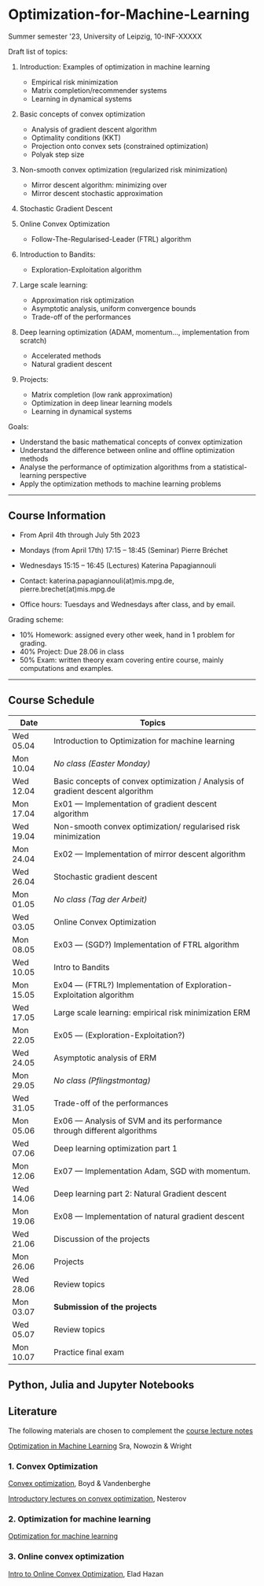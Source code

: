 # Optimization-for-Machine-Learning
Summer semester '23, University of Leipzig, 10-INF-XXXXX

Draft list of topics:
1. Introduction: Examples of optimization in machine learning
   - Empirical risk minimization
   - Matrix completion/recommender systems
   - Learning in dynamical systems

1.  Basic concepts of convex optimization

    - Analysis of gradient descent algorithm 
    - Optimality conditions (KKT)
    - Projection onto convex sets (constrained optimization)
    - Polyak step size


2.  Non-smooth convex optimization (regularized risk minimization)

    -   Mirror descent algorithm: minimizing over 
    -   Mirror descent stochastic approximation
  
3.  Stochastic Gradient Descent

5.  Online Convex Optimization
    - Follow-The-Regularised-Leader (FTRL) algorithm

6.  Introduction to Bandits:
    - Exploration-Exploitation algorithm

7.  Large scale learning:
    - Approximation risk optimization
    - Asymptotic analysis, uniform convergence bounds
    - Trade-off of the performances
  

8.  Deep learning optimization (ADAM, momentum..., implementation from
    scratch)

    -  Accelerated methods
    -  Natural gradient descent

9.  Projects: 
    - Matrix completion (low rank approximation)
    - Optimization in deep linear learning models 
    - Learning in dynamical systems

 Goals:
  - Understand the basic mathematical concepts of convex optimization
  - Understand the difference between online and offline optimization methods
  - Analyse the performance of optimization algorithms from a statistical-learning perspective
  - Apply the optimization methods to machine learning problems

---

## Course Information 
- From April 4th through July 5th 2023
- Mondays (from April 17th) 17:15 &ndash; 18:45 (Seminar) Pierre Bréchet 
- Wednesdays 15:15 &ndash; 16:45 (Lectures) Katerina Papagiannouli

- Contact: katerina.papagiannouli(at)mis.mpg.de, pierre.brechet(at)mis.mpg.de
- Office hours: Tuesdays and Wednesdays after class, and by email.

Grading scheme:
- 10% Homework: assigned every other week, hand in 1 problem for grading.
- 40% Project: Due 28.06 in class
- 50% Exam: written theory exam covering entire course, mainly computations and examples.

---
## Course Schedule

| Date      | Topics                                                                         |
|-----------|--------------------------------------------------------------------------------|
| Wed 05.04 | Introduction to Optimization for machine learning                              |
| Mon 10.04 | _No class (Easter Monday)_                                                     |
| Wed 12.04 | Basic concepts of convex optimization / Analysis of gradient descent algorithm |
| Mon 17.04 | Ex01 &mdash; Implementation of gradient descent algorithm                      |
| Wed 19.04 | Non-smooth convex optimization/ regularised risk minimization                  |
| Mon 24.04 | Ex02 &mdash; Implementation of mirror descent algorithm                        |
| Wed 26.04 | Stochastic gradient descent                                                    |
| Mon 01.05 | _No class (Tag der Arbeit)_                                                    |
| Wed 03.05 | Online Convex Optimization                                                     |
| Mon 08.05 | Ex03 &mdash; (SGD?) Implementation of FTRL algorithm                           |
| Wed 10.05 | Intro to Bandits                                                               |
| Mon 15.05 | Ex04 &mdash; (FTRL?) Implementation of Exploration-Exploitation algorithm      |
| Wed 17.05 | Large scale learning: empirical risk minimization   ERM                        |
| Mon 22.05 | Ex05 &mdash; (Exploration-Exploitation?)                                       |
| Wed 24.05 | Asymptotic analysis of ERM                                                     |
| Mon 29.05 | _No class (Pflingstmontag)_                                                    |
| Wed 31.05 | Trade-off of the performances                                                  |
| Mon 05.06 | Ex06 &mdash;  Analysis of SVM and its performance through different algorithms |
| Wed 07.06 | Deep learning optimization part 1                                              |
| Mon 12.06 | Ex07 &mdash; Implementation Adam, SGD with momentum.                           |
| Wed 14.06 | Deep learning part 2: Natural Gradient descent                                 |
| Mon 19.06 | Ex08 &mdash;  Implementation of natural gradient descent                       |
| Wed 21.06 | Discussion of the projects                                                     |
| Mon 26.06 | Projects                                                                       |
| Wed 28.06 | Review topics                                                                  |
| Mon 03.07 | **Submission of the projects**                                                 |
| Wed 05.07 | Review topics                                                                  |
| Mon 10.07 | Practice final exam                                                            |

## Python, Julia and Jupyter Notebooks

<!-- This repository contains the [Jupyter Notebooks](https://github.com/skfairchild/MathData-Winter22-23) from the class.

In order to use the notebooks:

* Download the notebooks (Click on the green `Code` Button or download as Zip File or use a Git Client such as [Github Desktop](https://desktop.github.com) oder [Sublime](https://www.sublimemerge.com)).
* Download the newest version of Juila [here](https://julialang.org/downloads/).
* Start Juila.
* Enter the package manager by putting in `]` in the package manager.
* `add IJulia`
* Leave the package manager with a backspace.
* `using IJulia` 
* `notebook()` 

Then a browser window should open, in which the local saved notebooks can be opened.D

Other material from the [Julia Academy](https://github.com/JuliaAcademy):

* [Introduction to Julia](https://github.com/JuliaAcademy/Introduction-to-Julia)

* [Data Science](https://github.com/JuliaAcademy/DataScience)

* [Foundations of Machine Learning](https://github.com/JuliaAcademy/Foundations-of-Machine-Learning)

* [Data Frames](https://github.com/JuliaAcademy/DataFrames)

--- -->

## Literature
The following materials are chosen to complement the [course lecture
notes](https://raw.githubusercontent.com/KarinaPapayia/Optimization-for-Machine-Learning/main/OML.pdf)

[Optimization in Machine Learning]() Sra, Nowozin & Wright

### 1. Convex Optimization

[Convex optimization](https://web.stanford.edu/~boyd/cvxbook), Boyd & Vandenberghe

[Introductory lectures on convex optimization](), Nesterov

### 2. Optimization for machine learning
[Optimization for machine learning](https://doc.lagout.org/science/Artificial%20Intelligence/Machine%20learning/Optimization%20for%20Machine%20Learning%20%5BSra%2C%20Nowozin%20%26%20Wright%202011-09-30%5D.pdf)

### 3. Online convex optimization

[Intro to Online Convex Optimization](https://arxiv.org/pdf/1909.05207.pdf), Elad Hazan


